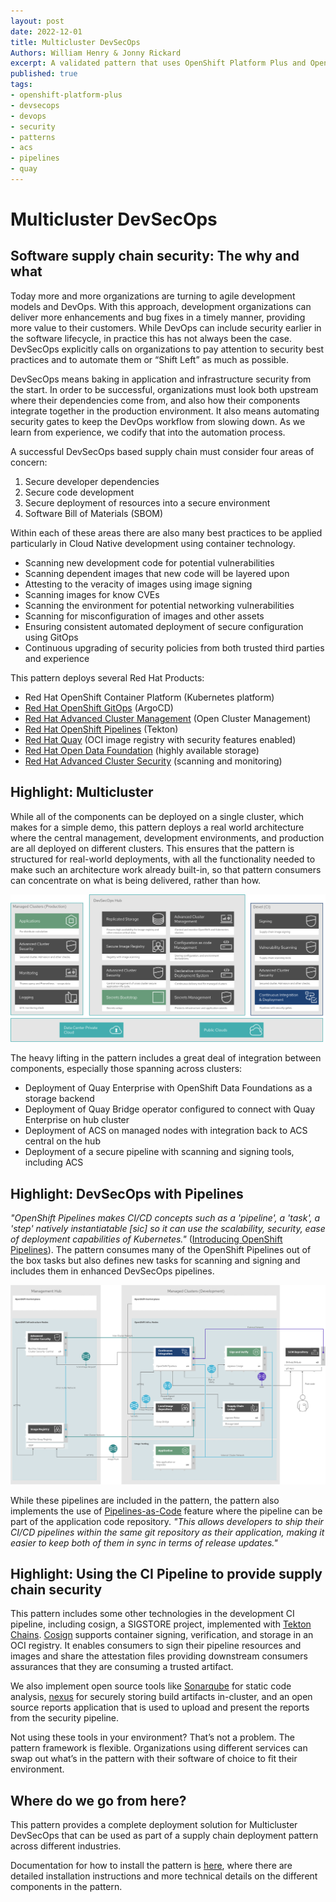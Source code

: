 ```yaml
---
layout: post
date: 2022-12-01
title: Multicluster DevSecOps
Authors: William Henry & Jonny Rickard
excerpt: A validated pattern that uses OpenShift Platform Plus and OpenShift Pipelines to securely build, scan, and deliver applications
published: true
tags:
- openshift-platform-plus
- devsecops
- devops
- security
- patterns
- acs
- pipelines
- quay
---
```


# Multicluster DevSecOps

## Software supply chain security: The why and what

Today more and more organizations are turning to agile development models and DevOps. With this approach, development organizations can deliver more enhancements and bug fixes in a timely manner, providing more value to their customers. While DevOps can include security earlier in the software lifecycle, in practice this has not always been the case. DevSecOps explicitly calls on organizations to pay attention to security best practices and to automate them or “Shift Left” as much as possible.

DevSecOps means baking in  application and infrastructure security from the start. In order to be successful, organizations must look both upstream where their dependencies come from, and also how their components integrate together in the production environment. It also means automating security gates to keep the DevOps workflow from slowing down. As we learn from experience, we codify that into the automation process.

A successful DevSecOps based supply chain must consider four areas of concern:

1. Secure developer dependencies
1. Secure code development
1. Secure deployment of resources into a secure environment
1. Software Bill of Materials (SBOM)

Within each of these areas there are also many best practices to be applied particularly in Cloud Native development using container technology.

* Scanning new development code for potential vulnerabilities
* Scanning dependent images that new code will be layered upon
* Attesting to the veracity of images using image signing
* Scanning images for know CVEs
* Scanning the environment for potential networking vulnerabilities
* Scanning for misconfiguration of images and other assets
* Ensuring consistent automated deployment of secure configuration using GitOps
* Continuous upgrading of security policies from both trusted third parties and experience

This pattern deploys several Red Hat Products:

* Red Hat OpenShift Container Platform (Kubernetes platform)
* [Red Hat OpenShift GitOps](https://catalog.redhat.com/software/operators/detail/5fb288c70a12d20cbecc6056) (ArgoCD)
* [Red Hat Advanced Cluster Management](https://catalog.redhat.com/software/operators/detail/5ec54aa3535cb70ab8c02996) (Open Cluster Management)
* [Red Hat OpenShift Pipelines](https://catalog.redhat.com/software/operators/detail/5ec54a4628834587a6b85ca5) (Tekton)
* [Red Hat Quay](https://catalog.redhat.com/software/operators/detail/5ec53f9d535cb70ab8c02991) (OCI image registry with security features enabled)
* [Red Hat Open Data Foundation](https://catalog.redhat.com/software/operators/detail/60e6cf098d715a89c4e8625c) (highly available storage)
* [Red Hat Advanced Cluster Security](https://catalog.redhat.com/software/operators/detail/60eefc88ee05ae7c5b8f041c) (scanning and monitoring)

## Highlight: Multicluster

While all of the components can be deployed on a single cluster, which makes for a simple demo, this pattern deploys a real world architecture where the central management, development environments, and production are all deployed on different clusters. This ensures that the pattern is structured for real-world deployments, with all the functionality needed to make such an architecture work already built-in, so that pattern consumers can concentrate on what is being delivered, rather than how.

[![Multicluster DevSecOps Architecture](/images/devsecops/logical-devsecops.png)](/images/devsecops/logical-devsecops.png)

The heavy lifting in the pattern includes a great deal of integration between components, especially those spanning across clusters:

* Deployment of Quay Enterprise  with OpenShift Data Foundations as a storage backend
* Deployment of Quay Bridge operator configured to connect with Quay Enterprise on hub cluster
* Deployment of ACS on managed nodes with integration back to ACS central on the hub
* Deployment of a secure pipeline with scanning and signing tools, including ACS

## Highlight: DevSecOps with Pipelines

*"OpenShift Pipelines makes CI/CD concepts such as a 'pipeline', a 'task', a 'step' natively instantiatable [sic] so it can use the scalability, security, ease of deployment capabilities of Kubernetes."* ([Introducing OpenShift Pipelines](https://cloud.redhat.com/blog/introducing-openshift-pipelines)). The pattern consumes many of the OpenShift Pipelines out of the box tasks but also defines new tasks for scanning and signing and includes them in enhanced DevSecOps pipelines.

[![Multicluster DevSecOps Architecture - development schema](/images/devsecops/schema-devel-pipeline.png)](/images/devsecops/schema-devel-pipeline.png)

While these pipelines are included in the pattern, the pattern also implements  the use of [Pipelines-as-Code](https://cloud.redhat.com/blog/create-developer-joy-with-new-pipelines-as-code-feature-on-openshift) feature where the pipeline can be part of the application code repository. *"This allows developers to ship their CI/CD pipelines within the same git repository as their application, making it easier to keep both of them in sync in terms of release updates."*

## Highlight: Using the CI Pipeline to provide supply chain security

This pattern includes some other technologies in the development CI pipeline, including cosign, a SIGSTORE project, implemented with [Tekton Chains](https://next.redhat.com/project/tekton-chains/). [Cosign](https://docs.sigstore.dev/cosign/overview/) supports container signing, verification, and storage in an OCI registry. It enables consumers to sign their pipeline resources and images and share the attestation files providing downstream consumers assurances that they are consuming a trusted artifact.

We also implement open source tools like [Sonarqube](https://www.sonarqube.org/) for static code analysis, [nexus](https://www.sonatype.com/products/nexus-repository?topnav=true) for securely storing build artifacts in-cluster, and an open source reports application that is used to upload and present the reports from the security pipeline.

Not using these tools in your environment? That’s not a problem. The pattern framework is flexible. Organizations using different services can swap out what’s in the pattern with their software of choice to fit their environment.

## Where do we go from here?

This pattern provides a complete deployment solution for Multicluster DevSecOps that can be used as part of a supply chain deployment pattern across different industries.

Documentation for how to install the pattern is [here](/devsecops/), where there are detailed installation instructions and more technical details on the different components in the pattern.

